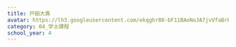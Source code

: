 ```yaml
---
title: 戸田大貴
avatar: https://lh3.googleusercontent.com/ekqghr08-bF11BAoNoJA7jvVfaBrHPfd3jyHKq1THwr1ZwW10C_PL3UbHRg2mAnAZn_pd9W5kKaVPREOzE79x1iMWH7qOKeUGKS5hQjEEcUPkTFYsT-deAIDKAFo6tpLxHDbfi2OQi9QPzOR0znR7JzBdboqSqLynHTnsTw__f7a4jLVIoUO3Tu1lKTVk8izlxLiIacA_OTwIixyhI9UzbOGSWjhaVV-5IuXxC2Y1E2IAmP3SlAtx8InT93kbHQzXEqW-l5Q1UApbg9ZZ0MO3X7abVV-pRfS1SC0QL0UdUwaCOKHxwWU7zLcLA8Uww1mmg6PSrT0LpevmbKYhwCCubJvNokBYVYVxmQkk5CdtNszvciDb_09B1xwFiTWl3rrjbJNG3UX5w63pTxFbQiHkX9y2bTF3kS07MPqZgakjGzFsh4TqHwwxifq2CWfeMAqfmBl3vvnW_0-74zqKLAfEg0oNYTRGHZGiDTLvCuG_KXR4wZqPqjwHmzkRDFJgziRZbOf0pQ_0-DhWfQurJ73ZWPtaPW0TLZ8GB4wFzLtMrLEBt7cHU5t6fOefZjPrfvn56rbIcGhwKpZSkpWA5ega6gz1PSV2vL9nqu5SvIJJd1p-HD3U73n6A=s300
category: 04_学士課程
school_year: 4
---
```

